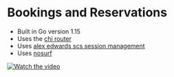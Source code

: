# Bookings and Reservations

- Built in Go version 1.15
- Uses the [chi router](github.com/go-chi/chi)
- Uses [alex edwards scs session management](github.com/alexedwards/scs)
- Uses [nosurf](github.com/justinas/nosurf)

[![Watch the video](https://i.stack.imgur.com/Vp2cE.png)](https://youtu.be/vt5fpE0bzSY)
